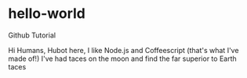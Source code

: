# hello-world
Github Tutorial

Hi Humans,
Hubot here, I like Node.js and Coffeescript (that's what I've made of!)
I've had taces on the moon and find the far superior to Earth taces

